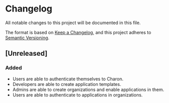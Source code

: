 # Changelog

All notable changes to this project will be documented in this file.

The format is based on [Keep a Changelog](https://keepachangelog.com/en/1.0.0/),
and this project adheres to [Semantic Versioning](https://semver.org/spec/v2.0.0.html).

## [Unreleased]

### Added

- Users are able to authenticate themselves to Charon.
- Developers are able to create application templates.
- Admins are able to create organizations and enable applications in them.
- Users are able to authenticate to applications in organizations.

<!-- markdownlint-disable-file MD024 -->
